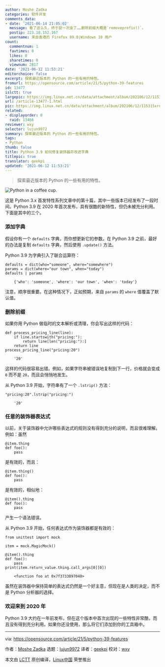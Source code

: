 ```yaml
---
author: Moshe Zadka
categories: 软件开发
comments_data:
- date: '2021-06-14 21:05:02'
  message: 看了这么久，终于捉一次虫了……删除前缀大概是`removeprefix()`。
  postip: 223.18.152.167
  username: 来自香港的 Firefox 89.0|Windows 10 用户
count:
  commentnum: 1
  favtimes: 0
  likes: 0
  sharetimes: 0
  viewnum: 2817
date: '2021-06-12 11:53:21'
editorchoice: false
excerpt: 探索最近版本的 Python 的一些有用的特性。
fromurl: https://opensource.com/article/21/5/python-39-features
id: 13477
islctt: true
largepic: https://img.linux.net.cn/data/attachment/album/202106/12/115315xrnd4evse8uzpi8i.jpg
url: /article-13477-1.html
pic: https://img.linux.net.cn/data/attachment/album/202106/12/115315xrnd4evse8uzpi8i.jpg.thumb.jpg
related:
- displayorder: 0
  raid: 13466
reviewer: wxy
selector: lujun9972
summary: 探索最近版本的 Python 的一些有用的特性。
tags:
- Python
thumb: false
title: Python 3.9 如何修复装饰器并改进字典
titlepic: true
translator: geekpi
updated: '2021-06-12 11:53:21'
---
```



> 
> 探索最近版本的 Python 的一些有用的特性。
> 
> 
> 


![](https://img.linux.net.cn/data/attachment/album/202106/12/115315xrnd4evse8uzpi8i.jpg "Python in a coffee cup.")


这是 Python 3.x 首发特性系列文章中的第十篇，其中一些版本已经发布了一段时间。Python 3.9 在 2020 年首次发布，具有很酷的新特性，但仍未被充分利用。下面是其中的三个。


### 添加字典


假设你有一个 `defaults` 字典，而你想更新它的参数。在 Python 3.9 之前，最好的办法是复制 `defaults` 字典，然后使用 `.update()` 方法。


Python 3.9 为字典引入了联合运算符：



```
defaults = dict(who="someone", where="somewhere")
params = dict(where="our town", when="today")
defaults | params

```


```
    {'who': 'someone', 'where': 'our town', 'when': 'today'}

```

注意，顺序很重要。在这种情况下，正如预期，来自 `params` 的 `where` 值覆盖了默认值。


### 删除前缀


如果你用 Python 做临时的文本解析或清理，你会写出这样的代码：



```
def process_pricing_line(line):
    if line.startswith("pricing:"):
        return line[len("pricing:"):]
    return line
process_pricing_line("pricing:20")

```


```
    '20'

```

这样的代码很容易出错。例如，如果字符串被错误地复制到下一行，价格就会变成 `0` 而不是 `20`，而且会悄悄地发生。


从 Python 3.9 开始，字符串有了一个 `.lstrip()` 方法：



```
"pricing:20".lstrip("pricing:")

```


```
    '20'

```

### 任意的装饰器表达式


以前，关于装饰器中允许哪些表达式的规则没有得到充分的说明，而且很难理解。例如：虽然



```
@item.thing
def foo():
    pass

```

是有效的，而且：



```
@item.thing()
def foo():
    pass

```

是有效的，相似地：



```
@item().thing
def foo():
    pass

```

产生一个语法错误。


从 Python 3.9 开始，任何表达式作为装饰器都是有效的：



```
from unittest import mock

item = mock.MagicMock()

@item().thing
def foo():
    pass
print(item.return_value.thing.call_args[0][0])

```


```
    <function foo at 0x7f3733897040>

```

虽然在装饰器中保持简单的表达式仍然是一个好主意，但现在是人类的决定，而不是 Python 分析器的选择。


### 欢迎来到 2020 年


Python 3.9 大约在一年前发布，但在这个版本中首次出现的一些特性非常酷，而且没有得到充分利用。如果你还没使用，那么将它们添加到你的工具箱中。




---


via: <https://opensource.com/article/21/5/python-39-features>


作者：[Moshe Zadka](https://opensource.com/users/moshez) 选题：[lujun9972](https://github.com/lujun9972) 译者：[geekpi](https://github.com/geekpi) 校对：[wxy](https://github.com/wxy)


本文由 [LCTT](https://github.com/LCTT/TranslateProject) 原创编译，[Linux中国](https://linux.cn/) 荣誉推出